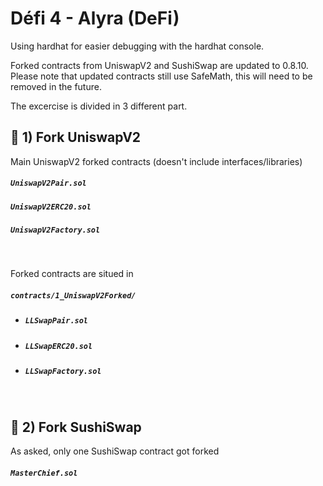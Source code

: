 # Défi 4 - Alyra (DeFi)

Using hardhat for easier debugging with the hardhat console.

Forked contracts from UniswapV2 and SushiSwap are updated to 0.8.10.
Please note that updated contracts still use SafeMath, this will need to be removed in the future.

The excercise is divided in 3 different part.

## :unicorn: 1) Fork UniswapV2

Main UniswapV2 forked contracts (doesn't include interfaces/libraries)

##### *`UniswapV2Pair.sol`*

##### *`UniswapV2ERC20.sol`*

##### *`UniswapV2Factory.sol`*

&nbsp;

Forked contracts are situed in

##### *`contracts/1_UniswapV2Forked/`*

- ##### *`LLSwapPair.sol`*

- ##### *`LLSwapERC20.sol`*

- ##### *`LLSwapFactory.sol`*

&nbsp;

## :sushi: 2) Fork SushiSwap

As asked, only one SushiSwap contract got forked

##### *`MasterChief.sol`*